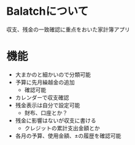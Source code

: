 # Balatchについて
収支、残金の一致確認に重点をおいた家計簿アプリ

# 機能
- 大まかのと細かいので分類可能
- 予算に先月繰越金の追加
  - 確認可能
- カレンダーで収支確認
- 残金表示は自分で設定可能
  - 財布、口座とか？
- 残金に影響はないが収支に書ける
  - クレジットの累計支出金額とか
- 各月の予算、使用金額、±の履歴を確認可能